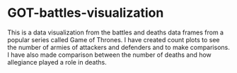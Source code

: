 # GOT-battles-visualization
This is a data visualization from the battles and deaths data frames from a popular series called Game of Thrones. I have created count plots to see the number of armies of attackers and defenders and to make comparisons. I have also made comparison between the number of deaths and how allegiance played a role in deaths. 
